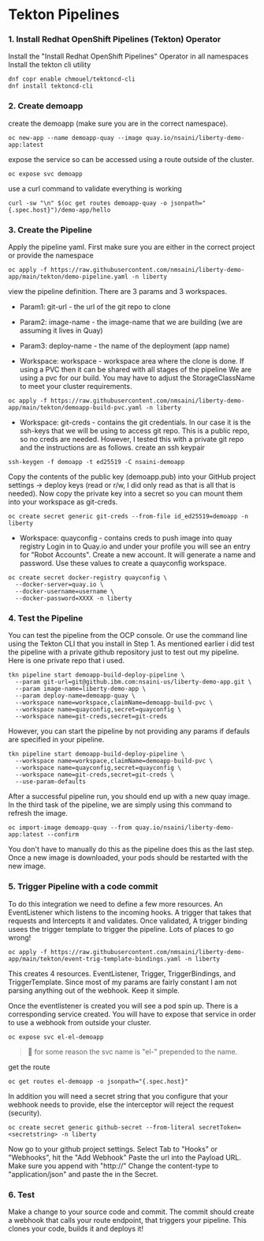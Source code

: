 # Tekton Pipelines


### 1. Install Redhat OpenShift Pipelines (Tekton) Operator
Install the "Install Redhat OpenShift Pipelines" Operator in all namespaces
Install the tekton cli utility
```
dnf copr enable chmouel/tektoncd-cli
dnf install tektoncd-cli
```


### 2. Create demoapp

create the demoapp (make sure you are in the correct namespace).
```
oc new-app --name demoapp-quay --image quay.io/nsaini/liberty-demo-app:latest
```
expose the service so can be accessed using a route outside of the cluster.
```
oc expose svc demoapp
```
use a curl command to validate everything is working
```
curl -sw "\n" $(oc get routes demoapp-quay -o jsonpath="{.spec.host}")/demo-app/hello
```

### 3. Create the Pipeline

Apply the pipeline yaml. First make sure you are either in the correct project or provide the namespace
```
oc apply -f https://raw.githubusercontent.com/nmsaini/liberty-demo-app/main/tekton/demo-pipeline.yaml -n liberty 
```
view the pipeline definition.
There are 3 params and 3 workspaces.
+ Param1: git-url - the url of the git repo to clone
+ Param2: image-name - the image-name that we are building (we are assuming it lives in Quay)
+ Param3: deploy-name - the name of the deployment (app name)

+ Workspace: workspace - workspace area where the clone is done. If using a PVC then it can be shared with all stages of the pipeline
We are using a pvc for our build. You may have to adjust the StorageClassName to meet your cluster requirements.
```
oc apply -f https://raw.githubusercontent.com/nmsaini/liberty-demo-app/main/tekton/demoapp-build-pvc.yaml -n liberty
```
+ Workspace: git-creds - contains the git credentials. In our case it is the ssh-keys that we will be using to access git repo.
This is a public repo, so no creds are needed. However, I tested this with a private git repo and the instructions are as follows.
create an ssh keypair
```
ssh-keygen -f demoapp -t ed25519 -C nsaini-demoapp
```
Copy the contents of the public key (demoapp.pub) into your GitHub project settings -> deploy keys (read or r/w, I did only read as that is all that is needed).
Now copy the private key into a secret so you can mount them into your workspace as git-creds.
```
oc create secret generic git-creds --from-file id_ed25519=demoapp -n liberty
```

+ Workspace: quayconfig - contains creds to push image into quay registry
Login in to Quay.io and under your profile you will see an entry for "Robot Accounts". Create a new account. It will generate a name and password.
Use these values to create a quayconfig workspace.
```
oc create secret docker-registry quayconfig \
  --docker-server=quay.io \
  --docker-username=username \
  --docker-password=XXXX -n liberty
```

### 4. Test the Pipeline
You can test the pipeline from the OCP console. Or use the command line using the Tekton CLI that you install in Step 1.
As mentioned earlier i did test the pipeline with a private github repository just to test out my pipeline. Here is one private repo that i used.
```
tkn pipeline start demoapp-build-deploy-pipeline \
  --param git-url=git@github.ibm.com:nsaini-us/liberty-demo-app.git \
  --param image-name=liberty-demo-app \
  --param deploy-name=demoapp-quay \
  --workspace name=workspace,claimName=demoapp-build-pvc \
  --workspace name=quayconfig,secret=quayconfig \
  --workspace name=git-creds,secret=git-creds 
```

However, you can start the pipeline by not providing any params if defauls are specified in your pipeline.
```
tkn pipeline start demoapp-build-deploy-pipeline \
  --workspace name=workspace,claimName=demoapp-build-pvc \
  --workspace name=quayconfig,secret=quayconfig \
  --workspace name=git-creds,secret=git-creds \
  --use-param-defaults
```
After a successful pipeline run, you should end up with a new quay image. In the third task of the pipeline, we are simply using this command to refresh the image. 
```
oc import-image demoapp-quay --from quay.io/nsaini/liberty-demo-app:latest --confirm
```
You don't have to manually do this as the pipeline does this as the last step. Once a new image is downloaded, your pods should be restarted with the new image. 


### 5. Trigger Pipeline with a code commit

To do this integration we need to define a few more resources. 
An EventListener which listens to the incoming hooks. A trigger that takes that requests and Intercepts it and validates. Once validated, A trigger binding usees the trigger template to trigger the pipeline. Lots of places to go wrong!

```
oc apply -f https://raw.githubusercontent.com/nmsaini/liberty-demo-app/main/tekton/event-trig-template-bindings.yaml -n liberty
```

This creates 4 resources. EventListener, Trigger, TriggerBindings, and TriggerTemplate. Since most of my params are fairly constant I am not parsing anything out of the webhook. Keep it simple.

Once the eventlistener is created you will see a pod spin up. There is a corresponding service created. You will have to expose that service in order to use a webhook from outside your cluster.
```
oc expose svc el-el-demoapp
```
> :information_desk_person: for some reason the svc name is "el-" prepended to the name.

get the route 
```
oc get routes el-demoapp -o jsonpath="{.spec.host}"
```
In addition you will need a secret string that you configure that your webhook needs to provide, else the interceptor will reject the request (security). 
```
oc create secret generic github-secret --from-literal secretToken=<secretstring> -n liberty
```
Now go to your github project settings. Select Tab to "Hooks" or "Webhooks", hit the "Add Webhook"
Paste the url into the Payload URL. Make sure you append with "http://"
Change the content-type to "application/json" and paste the <secretstring> in the Secret.

### 6. Test
Make a change to your source code and commit. The commit should create a webhook that calls your route endpoint, that triggers your pipeline. This clones your code, builds it and deploys it!
